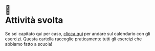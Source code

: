 # 📆 <br /> Attività svolta


Se sei capitato qui per caso, [clicca qui](https://github.com/plumkewe/scuola/blob/main/Attività%20svolta/Attivita_svolta.md) per andare sul calendario con gli esercizi. Questa cartella raccoglie praticamente tutti gli esercizi che abbiamo fatto a scuola!